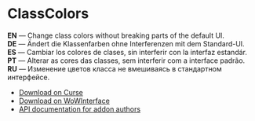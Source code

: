 ClassColors
==============

**EN** — Change class colors without breaking parts of the default UI.  
**DE** — Ändert die Klassenfarben ohne Interferenzen mit dem Standard-UI.  
**ES** — Cambiar los colores de clases, sin interferir con la interfaz estandár.  
**PT** — Alterar as cores das classes, sem interferir com a interface padrão.  
**RU** — Изменение цветов класса не вмешиваясь в стандартном интерфейсе.

* [Download on Curse](http://www.curse.com/addons/wow/classcolors/)
* [Download on WoWInterface](http://www.wowinterface.com/downloads/info12513-ClassColors.html)
* [API documentation for addon authors](https://github.com/Phanx/ClassColors/wiki)

